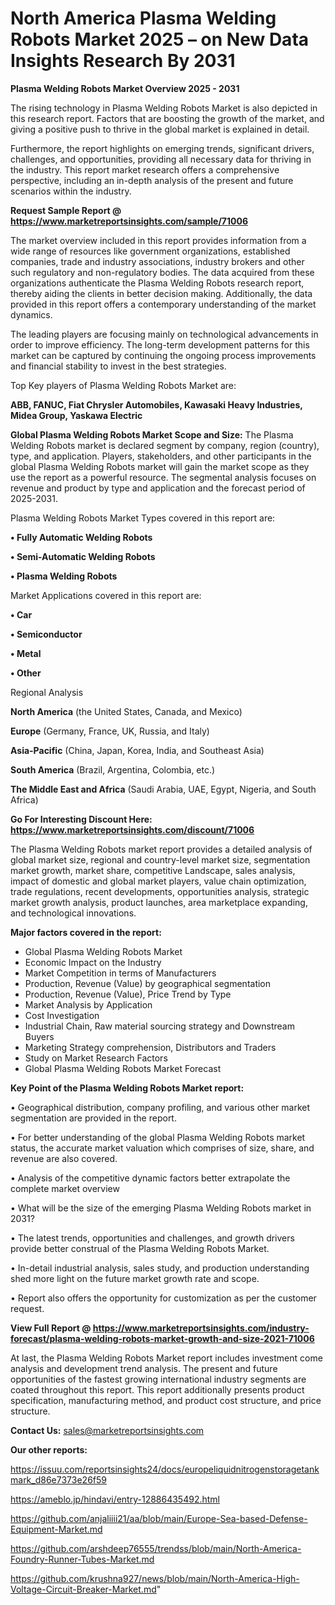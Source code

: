 # North America Plasma Welding Robots Market 2025 – on New Data Insights Research By 2031

<Strong> Plasma Welding Robots Market Overview 2025 - 2031</strong>

The rising technology in Plasma Welding Robots Market is also depicted in this research report. Factors that are boosting the growth of the market, and giving a positive push to thrive in the global market is explained in detail.

Furthermore, the report highlights on emerging trends, significant drivers, challenges, and opportunities, providing all necessary data for thriving in the industry. This report market research offers a comprehensive perspective, including an in-depth analysis of the present and future scenarios within the industry.

<strong>Request Sample Report @ <a href=https://www.marketreportsinsights.com/sample/71006>https://www.marketreportsinsights.com/sample/71006</a></strong>

The market overview included in this report provides information from a wide range of resources like government organizations, established companies, trade and industry associations, industry brokers and other such regulatory and non-regulatory bodies. The data acquired from these organizations authenticate the Plasma Welding Robots research report, thereby aiding the clients in better decision making. Additionally, the data provided in this report offers a contemporary understanding of the market dynamics.

The leading players are focusing mainly on technological advancements in order to improve efficiency. The long-term development patterns for this market can be captured by continuing the ongoing process improvements and financial stability to invest in the best strategies.

Top Key players of Plasma Welding Robots Market are:

<strong>ABB, FANUC, Fiat Chrysler Automobiles, Kawasaki Heavy Industries, Midea Group, Yaskawa Electric</strong>

<strong><b>Global Plasma Welding Robots Market Scope and Size:</b></strong>
The Plasma Welding Robots market is declared segment by company, region (country), type, and application. Players, stakeholders, and other participants in the global Plasma Welding Robots market will gain the market scope as they use the report as a powerful resource. The segmental analysis focuses on revenue and product by type and application and the forecast period of 2025-2031.

Plasma Welding Robots Market Types covered in this report are:

<strong>• Fully Automatic Welding Robots

• Semi-Automatic Welding Robots

• Plasma Welding Robots</strong>

Market Applications covered in this report are:

<strong>• Car

• Semiconductor

• Metal

• Other</strong> 

Regional Analysis

<strong>North America</strong> (the United States, Canada, and Mexico)

<strong>Europe</strong> (Germany, France, UK, Russia, and Italy)

<strong>Asia-Pacific</strong> (China, Japan, Korea, India, and Southeast Asia)

<strong>South America</strong> (Brazil, Argentina, Colombia, etc.)

<strong>The Middle East and Africa</strong> (Saudi Arabia, UAE, Egypt, Nigeria, and South Africa)

<strong>Go For Interesting Discount Here: <a href=https://www.marketreportsinsights.com/discount/71006>https://www.marketreportsinsights.com/discount/71006</a></strong>

The Plasma Welding Robots market report provides a detailed analysis of global market size, regional and country-level market size, segmentation market growth, market share, competitive Landscape, sales analysis, impact of domestic and global market players, value chain optimization, trade regulations, recent developments, opportunities analysis, strategic market growth analysis, product launches, area marketplace expanding, and technological innovations.

<strong><b>Major factors covered in the report:</b></strong>
<ul>
  <li>Global Plasma Welding Robots Market </li>
  <li>Economic Impact on the Industry</li>
  <li>Market Competition in terms of Manufacturers</li>
  <li>Production, Revenue (Value) by geographical segmentation</li>
  <li>Production, Revenue (Value), Price Trend by Type</li>
  <li>Market Analysis by Application</li>
  <li>Cost Investigation</li>
  <li>Industrial Chain, Raw material sourcing strategy and Downstream Buyers</li>
  <li>Marketing Strategy comprehension, Distributors and Traders</li>
  <li>Study on Market Research Factors</li>
  <li>Global Plasma Welding Robots Market Forecast</li>
</ul>

<strong><b>Key Point of the Plasma Welding Robots Market report:</b></strong>

• Geographical distribution, company profiling, and various other market segmentation are provided in the report.

• For better understanding of the global Plasma Welding Robots market status, the accurate market valuation which comprises of size, share, and revenue are also covered.

• Analysis of the competitive dynamic factors better extrapolate the complete market overview

• What will be the size of the emerging Plasma Welding Robots market in 2031?

• The latest trends, opportunities and challenges, and growth drivers provide better construal of the Plasma Welding Robots Market.

• In-detail industrial analysis, sales study, and production understanding shed more light on the future market growth rate and scope.

• Report also offers the opportunity for customization as per the customer request.

<strong><b>View Full Report @ <a href=https://www.marketreportsinsights.com/industry-forecast/plasma-welding-robots-market-growth-and-size-2021-71006>https://www.marketreportsinsights.com/industry-forecast/plasma-welding-robots-market-growth-and-size-2021-71006</a></b></strong>


At last, the Plasma Welding Robots Market report includes investment come analysis and development trend analysis. The present and future opportunities of the fastest growing international industry segments are coated throughout this report. This report additionally presents product specification, manufacturing method, and product cost structure, and price structure.

<strong>Contact Us:</strong>
sales@marketreportsinsights.com

<strong>Our other reports:</strong>

<a href=https://issuu.com/reportsinsights24/docs/europeliquidnitrogenstoragetankmark_d86e7373e26f59>https://issuu.com/reportsinsights24/docs/europeliquidnitrogenstoragetankmark_d86e7373e26f59</a>

<a href=https://ameblo.jp/hindavi/entry-12886435492.html>https://ameblo.jp/hindavi/entry-12886435492.html</a>

<a href=https://github.com/anjaliiii21/aa/blob/main/Europe-Sea-based-Defense-Equipment-Market.md>https://github.com/anjaliiii21/aa/blob/main/Europe-Sea-based-Defense-Equipment-Market.md</a>

<a href=https://github.com/arshdeep76555/trendss/blob/main/North-America-Foundry-Runner-Tubes-Market.md>https://github.com/arshdeep76555/trendss/blob/main/North-America-Foundry-Runner-Tubes-Market.md</a>

<a href=https://github.com/krushna927/news/blob/main/North-America-High-Voltage-Circuit-Breaker-Market.md>https://github.com/krushna927/news/blob/main/North-America-High-Voltage-Circuit-Breaker-Market.md</a>"
